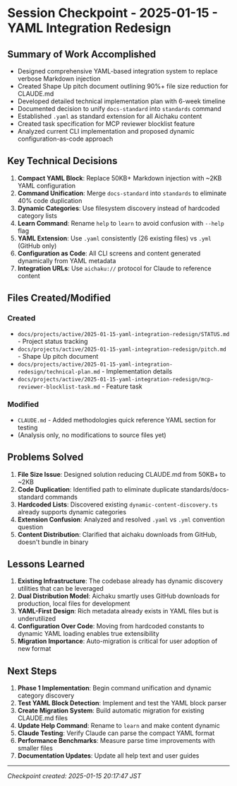 # Session Checkpoint - 2025-01-15 - YAML Integration Redesign

## Summary of Work Accomplished

- Designed comprehensive YAML-based integration system to replace verbose Markdown injection
- Created Shape Up pitch document outlining 90%+ file size reduction for CLAUDE.md
- Developed detailed technical implementation plan with 6-week timeline
- Documented decision to unify `docs-standard` into `standards` command
- Established `.yaml` as standard extension for all Aichaku content
- Created task specification for MCP reviewer blocklist feature
- Analyzed current CLI implementation and proposed dynamic configuration-as-code approach

## Key Technical Decisions

1. **Compact YAML Block**: Replace 50KB+ Markdown injection with ~2KB YAML configuration
2. **Command Unification**: Merge `docs-standard` into `standards` to eliminate 40% code duplication
3. **Dynamic Categories**: Use filesystem discovery instead of hardcoded category lists
4. **Learn Command**: Rename `help` to `learn` to avoid confusion with `--help` flag
5. **YAML Extension**: Use `.yaml` consistently (26 existing files) vs `.yml` (GitHub only)
6. **Configuration as Code**: All CLI screens and content generated dynamically from YAML metadata
7. **Integration URLs**: Use `aichaku://` protocol for Claude to reference content

## Files Created/Modified

### Created

- `docs/projects/active/2025-01-15-yaml-integration-redesign/STATUS.md` - Project status tracking
- `docs/projects/active/2025-01-15-yaml-integration-redesign/pitch.md` - Shape Up pitch document
- `docs/projects/active/2025-01-15-yaml-integration-redesign/technical-plan.md` - Implementation details
- `docs/projects/active/2025-01-15-yaml-integration-redesign/mcp-reviewer-blocklist-task.md` - Feature task

### Modified

- `CLAUDE.md` - Added methodologies quick reference YAML section for testing
- (Analysis only, no modifications to source files yet)

## Problems Solved

1. **File Size Issue**: Designed solution reducing CLAUDE.md from 50KB+ to ~2KB
2. **Code Duplication**: Identified path to eliminate duplicate standards/docs-standard commands
3. **Hardcoded Lists**: Discovered existing `dynamic-content-discovery.ts` already supports dynamic categories
4. **Extension Confusion**: Analyzed and resolved `.yaml` vs `.yml` convention question
5. **Content Distribution**: Clarified that aichaku downloads from GitHub, doesn't bundle in binary

## Lessons Learned

1. **Existing Infrastructure**: The codebase already has dynamic discovery utilities that can be leveraged
2. **Dual Distribution Model**: Aichaku smartly uses GitHub downloads for production, local files for development
3. **YAML-First Design**: Rich metadata already exists in YAML files but is underutilized
4. **Configuration Over Code**: Moving from hardcoded constants to dynamic YAML loading enables true extensibility
5. **Migration Importance**: Auto-migration is critical for user adoption of new format

## Next Steps

1. **Phase 1 Implementation**: Begin command unification and dynamic category discovery
2. **Test YAML Block Detection**: Implement and test the YAML block parser
3. **Create Migration System**: Build automatic migration for existing CLAUDE.md files
4. **Update Help Command**: Rename to `learn` and make content dynamic
5. **Claude Testing**: Verify Claude can parse the compact YAML format
6. **Performance Benchmarks**: Measure parse time improvements with smaller files
7. **Documentation Updates**: Update all help text and user guides

---

_Checkpoint created: 2025-01-15 20:17:47 JST_
